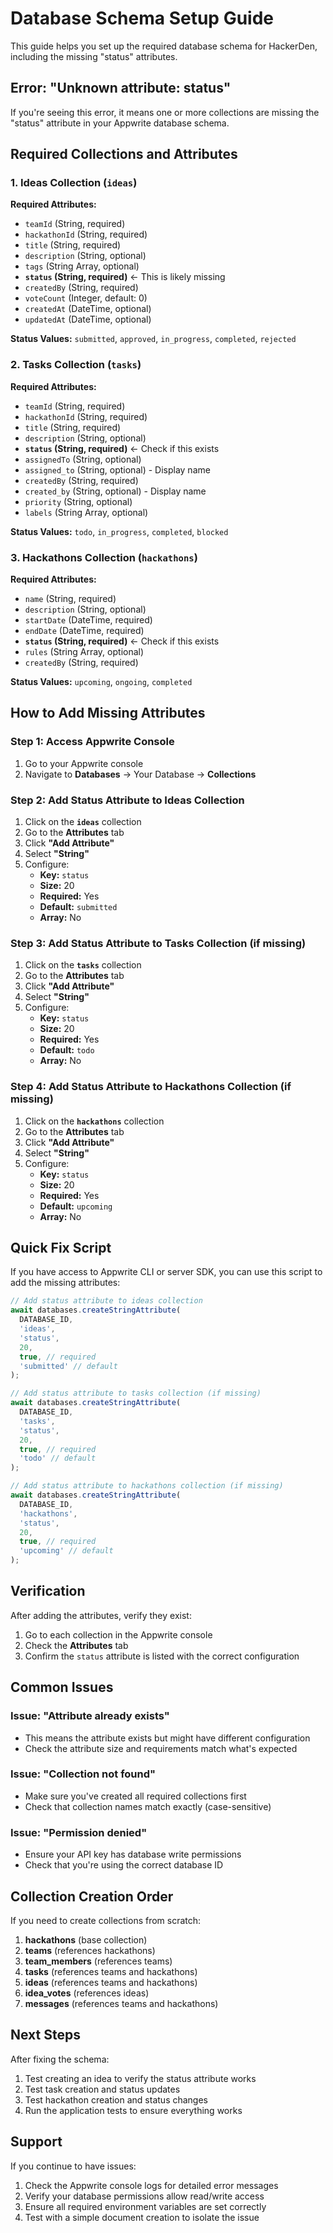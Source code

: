 # Database Schema Setup Guide

This guide helps you set up the required database schema for HackerDen, including the missing "status" attributes.

## Error: "Unknown attribute: status"

If you're seeing this error, it means one or more collections are missing the "status" attribute in your Appwrite database schema.

## Required Collections and Attributes

### 1. Ideas Collection (`ideas`)

**Required Attributes:**
- `teamId` (String, required)
- `hackathonId` (String, required) 
- `title` (String, required)
- `description` (String, optional)
- `tags` (String Array, optional)
- **`status` (String, required)** ← This is likely missing
- `createdBy` (String, required)
- `voteCount` (Integer, default: 0)
- `createdAt` (DateTime, optional)
- `updatedAt` (DateTime, optional)

**Status Values:** `submitted`, `approved`, `in_progress`, `completed`, `rejected`

### 2. Tasks Collection (`tasks`)

**Required Attributes:**
- `teamId` (String, required)
- `hackathonId` (String, required)
- `title` (String, required)
- `description` (String, optional)
- **`status` (String, required)** ← Check if this exists
- `assignedTo` (String, optional)
- `assigned_to` (String, optional) - Display name
- `createdBy` (String, required)
- `created_by` (String, optional) - Display name
- `priority` (String, optional)
- `labels` (String Array, optional)

**Status Values:** `todo`, `in_progress`, `completed`, `blocked`

### 3. Hackathons Collection (`hackathons`)

**Required Attributes:**
- `name` (String, required)
- `description` (String, optional)
- `startDate` (DateTime, required)
- `endDate` (DateTime, required)
- **`status` (String, required)** ← Check if this exists
- `rules` (String Array, optional)
- `createdBy` (String, required)

**Status Values:** `upcoming`, `ongoing`, `completed`

## How to Add Missing Attributes

### Step 1: Access Appwrite Console
1. Go to your Appwrite console
2. Navigate to **Databases** → Your Database → **Collections**

### Step 2: Add Status Attribute to Ideas Collection
1. Click on the **`ideas`** collection
2. Go to the **Attributes** tab
3. Click **"Add Attribute"**
4. Select **"String"**
5. Configure:
   - **Key:** `status`
   - **Size:** 20
   - **Required:** Yes
   - **Default:** `submitted`
   - **Array:** No

### Step 3: Add Status Attribute to Tasks Collection (if missing)
1. Click on the **`tasks`** collection
2. Go to the **Attributes** tab
3. Click **"Add Attribute"**
4. Select **"String"**
5. Configure:
   - **Key:** `status`
   - **Size:** 20
   - **Required:** Yes
   - **Default:** `todo`
   - **Array:** No

### Step 4: Add Status Attribute to Hackathons Collection (if missing)
1. Click on the **`hackathons`** collection
2. Go to the **Attributes** tab
3. Click **"Add Attribute"**
4. Select **"String"**
5. Configure:
   - **Key:** `status`
   - **Size:** 20
   - **Required:** Yes
   - **Default:** `upcoming`
   - **Array:** No

## Quick Fix Script

If you have access to Appwrite CLI or server SDK, you can use this script to add the missing attributes:

```javascript
// Add status attribute to ideas collection
await databases.createStringAttribute(
  DATABASE_ID,
  'ideas',
  'status',
  20,
  true, // required
  'submitted' // default
);

// Add status attribute to tasks collection (if missing)
await databases.createStringAttribute(
  DATABASE_ID,
  'tasks', 
  'status',
  20,
  true, // required
  'todo' // default
);

// Add status attribute to hackathons collection (if missing)
await databases.createStringAttribute(
  DATABASE_ID,
  'hackathons',
  'status', 
  20,
  true, // required
  'upcoming' // default
);
```

## Verification

After adding the attributes, verify they exist:

1. Go to each collection in the Appwrite console
2. Check the **Attributes** tab
3. Confirm the `status` attribute is listed with the correct configuration

## Common Issues

### Issue: "Attribute already exists"
- This means the attribute exists but might have different configuration
- Check the attribute size and requirements match what's expected

### Issue: "Collection not found"
- Make sure you've created all required collections first
- Check that collection names match exactly (case-sensitive)

### Issue: "Permission denied"
- Ensure your API key has database write permissions
- Check that you're using the correct database ID

## Collection Creation Order

If you need to create collections from scratch:

1. **hackathons** (base collection)
2. **teams** (references hackathons)
3. **team_members** (references teams)
4. **tasks** (references teams and hackathons)
5. **ideas** (references teams and hackathons)
6. **idea_votes** (references ideas)
7. **messages** (references teams and hackathons)

## Next Steps

After fixing the schema:

1. Test creating an idea to verify the status attribute works
2. Test task creation and status updates
3. Test hackathon creation and status changes
4. Run the application tests to ensure everything works

## Support

If you continue to have issues:

1. Check the Appwrite console logs for detailed error messages
2. Verify your database permissions allow read/write access
3. Ensure all required environment variables are set correctly
4. Test with a simple document creation to isolate the issue